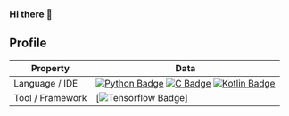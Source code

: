 ### Hi there 👋

## Profile
Property                 | Data  
-------------------------|------
Language / IDE           | [![Python Badge](https://img.shields.io/badge/-Visual%20Studio%20Code-3776AB?style=flat&logo=Python&logoColor=white)](https://github.com/search?l=Python&q=user:Edotnd&type=Repositories) [![C Badge](https://img.shields.io/badge/-Visual%20Studio%20Code-A8B9CC?style=flat&logo=C&logoColor=white)](https://github.com/search?q=user%3AEdotnd&type=Repositories) [![Kotlin Badge](https://img.shields.io/badge/-Android%20Studio-01D277?style=flat&logo=Kotlin&logoColor=white)](https://developer.android.com/studio)
Tool / Framework         | [![Tensorflow Badge](https://img.shields.io/badge/-Tensorflow-FF6600?style=flat&logo=Tensorflow&logoColor=white)]
